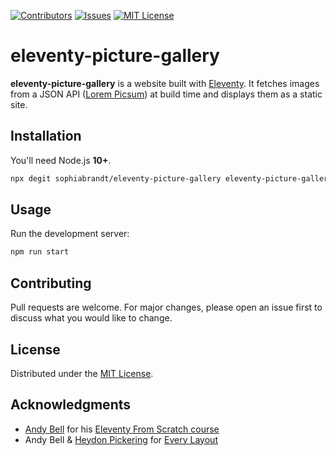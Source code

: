 [![Contributors][contributors-shield]][contributors-url]
[![Issues][issues-shield]][issues-url]
[![MIT License][license-shield]][license-url]

# eleventy-picture-gallery

**eleventy-picture-gallery** is a website built with [Eleventy](https://www.11ty.dev/). It fetches images from a JSON API ([Lorem Picsum](https://picsum.photos/)) at build time and displays them as a static site.

## Installation

You'll need Node.js **10+**.

```bash
npx degit sophiabrandt/eleventy-picture-gallery eleventy-picture-gallery
```

## Usage

Run the development server:

```bash
npm run start
```

## Contributing

Pull requests are welcome. For major changes, please open an issue first to discuss what you would like to change.

## License

Distributed under the [MIT License](https://choosealicense.com/licenses/mit/).

## Acknowledgments

- [Andy Bell](https://github.com/hankchizljaw) for his [Eleventy From Scratch course](https://piccalil.li/course/learn-eleventy-from-scratch)
- Andy Bell & [Heydon Pickering](https://twitter.com/heydonworks) for [Every Layout](https://every-layout.dev/)

[contributors-shield]: https://img.shields.io/github/contributors/sophiabrandt/eleventy-picture-gallery.svg?style=flat-square
[contributors-url]: https://github.com/sophiabrandt/eleventy-picture-gallery/graphs/contributors
[forks-shield]: https://img.shields.io/github/forks/sophiabrandt/eleventy-picture-gallery.svg?style=flat-square
[forks-url]: https://github.com/sophiabrandt/eleventy-picture-gallery/network/members
[issues-shield]: https://img.shields.io/github/issues/sophiabrandt/eleventy-picture-gallery.svg?style=flat-square
[issues-url]: https://github.com/sophiabrandt/eleventy-picture-gallery/issues
[license-shield]: https://img.shields.io/github/license/sophiabrandt/eleventy-picture-gallery.svg?style=flat-square
[license-url]: https://github.com/sophiabrandt/eleventy-picture-gallery/blob/master/LICENSE.txt
